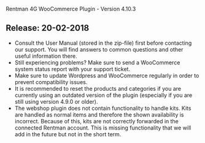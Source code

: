 Rentman 4G WooCommerce Plugin - Version 4.10.3

Release: 20-02-2018
-----------------------------
* Consult the User Manual (stored in the zip-file) first before contacting our support. You will find answers to common questions and other useful information there.
* Still experiencing problems? Make sure to send a WooCommerce system status report with your support ticket.
* Make sure to update Wordpress and WooCommerce regularly in order to prevent compatibility issues.
* It is recommended to reset the products and categories if you are currently using an outdated version of the plugin (especially if you are still using version 4.9.0 or older).
* The webshop plugin does not contain functionality to handle kits. Kits are handled as normal items and therefore the shown availability is incorrect. Because of this, kits are not correctly forwarded in the connected Rentman account. This is missing functionality that we will add in the future but not in the short term.